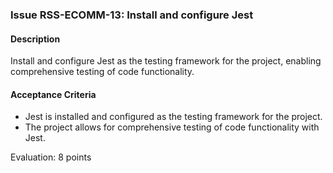 ### Issue RSS-ECOMM-13: Install and configure Jest

#### Description
Install and configure Jest as the testing framework for the project, enabling comprehensive testing of code functionality.

#### Acceptance Criteria
- Jest is installed and configured as the testing framework for the project.
- The project allows for comprehensive testing of code functionality with Jest.

Evaluation: 8 points
